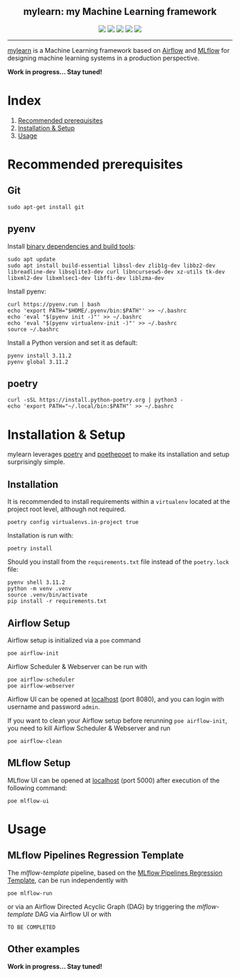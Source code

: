 <h2 align="center">mylearn: my Machine Learning framework</h2>

<p align="center">
<a href="https://pypi.org/project/mylearn"><img src="https://img.shields.io/pypi/v/mylearn.svg"></a>
<a href="https://pypi.org/project/mylearn"><img src="https://img.shields.io/pypi/pyversions/mylearn.svg"></a>
<a href="https://github.com/MichaelKarpe/mylearn/blob/main/LICENSE"><img src="https://img.shields.io/pypi/l/mylearn.svg"></a>
<a href="https://github.com/MichaelKarpe/mylearn/actions"><img src="https://github.com/MichaelKarpe/mylearn/workflows/ci/badge.svg"></a>
<a href="https://github.com/psf/black"><img src="https://img.shields.io/badge/code%20style-black-000000.svg"></a>
</p>

___

[mylearn](https://github.com/MichaelKarpe/mylearn) is a Machine Learning framework based on
[Airflow](https://github.com/apache/airflow) and [MLflow](https://github.com/mlflow/mlflow) for designing machine
learning systems in a production perspective.

**Work in progress... Stay tuned!**

# Index

1. [Recommended prerequisites](#prerequisites)
2. [Installation & Setup](#installation-setup)
3. [Usage](#usage)

# Recommended prerequisites

## Git

```commandline
sudo apt-get install git
```

## pyenv

Install [binary dependencies and build tools](https://github.com/pyenv/pyenv/wiki#suggested-build-environment):
```commandline
sudo apt update
sudo apt install build-essential libssl-dev zlib1g-dev libbz2-dev libreadline-dev libsqlite3-dev curl libncursesw5-dev xz-utils tk-dev libxml2-dev libxmlsec1-dev libffi-dev liblzma-dev
```

Install pyenv:
```commandline
curl https://pyenv.run | bash
echo 'export PATH="$HOME/.pyenv/bin:$PATH"' >> ~/.bashrc
echo 'eval "$(pyenv init -)"' >> ~/.bashrc
echo 'eval "$(pyenv virtualenv-init -)"' >> ~/.bashrc
source ~/.bashrc
```

Install a Python version and set it as default:
```commandline
pyenv install 3.11.2
pyenv global 3.11.2
```

## poetry

```commandline
curl -sSL https://install.python-poetry.org | python3 -
echo 'export PATH="~/.local/bin:$PATH"' >> ~/.bashrc
```

# Installation & Setup

mylearn leverages [poetry](https://github.com/python-poetry/poetry) and [poethepoet](https://github.com/nat-n/poethepoet)
to make its installation and setup surprisingly simple.

## Installation

It is recommended to install requirements within a `virtualenv` located at the project root level, although not required.
```commandline
poetry config virtualenvs.in-project true
```

Installation is run with:
```commandline
poetry install
```

Should you install from the `requirements.txt` file instead of the `poetry.lock` file:
```commandline
pyenv shell 3.11.2
python -m venv .venv
source .venv/bin/activate
pip install -r requirements.txt
```

## Airflow Setup

Airflow setup is initialized via a `poe` command
```commandline
poe airflow-init
```

Airflow Scheduler & Webserver can be run with
```commandline
poe airflow-scheduler
poe airflow-webserver
```

Airflow UI can be opened at [localhost](0.0.0.0:8080) (port 8080), and you can login with username and password `admin`.

If you want to clean your Airflow setup before rerunning `poe airflow-init`, you need to kill Airflow Scheduler &
Webserver and run
```commandline
poe airflow-clean
```

## MLflow Setup

MLflow UI can be opened at [localhost](0.0.0.0:5000) (port 5000) after execution of the following command:
```commandline
poe mlflow-ui
```

# Usage

## MLflow Pipelines Regression Template

The *mlflow-template* pipeline, based on the
[MLflow Pipelines Regression Template](https://github.com/mlflow/mlp-regression-template), can be run independently with
```commandline
poe mlflow-run
```

or via an Airflow Directed Acyclic Graph (DAG) by triggering the *mlflow-template* DAG via Airflow UI or with
```commandline
TO BE COMPLETED
```

## Other examples

**Work in progress... Stay tuned!**
